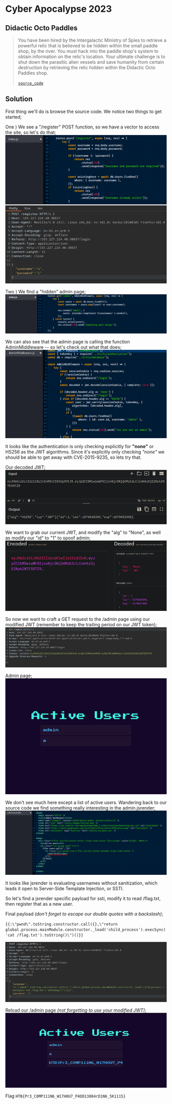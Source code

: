# Cyber Apocalypse 2023

## Didactic Octo Paddles

> You have been hired by the Intergalactic Ministry of Spies to retrieve a powerful relic that is believed to be hidden within the small paddle shop, by the river.
> You must hack into the paddle shop's system to obtain information on the relic's location.
> Your ultimate challenge is to shut down the parasitic alien vessels and save humanity from certain destruction by retrieving the relic hidden within the Didactic Octo Paddles shop.
> 
> [`source_code`](web_didactic_octo_paddle.zip)

## Solution

First thing we'll do is browse the source code. We notice two things to get started;

One ) We see a "/register" POST function, so we have a vector to access the site, so let's do that;
![register-src](register_src-code.png) ![register](register.png)

Two ) We find a "hidden" admin page;
![admin-src](admin-page_index.png)

We can also see that the admin page is calling the function AdminMiddleware -- so let's check out what that does;
![adminmiddleware-src](adminmiddleware_jwt-decode.png)

It looks like the authentication is only checking explicitly for **"none"** or HS256 as the JWT algorithms. Since it's explicitly only checking *"none"* we should be able to get away with CVE-2015-9235, so lets try that.

Our decoded JWT;
![original-JWT](decoded-jwt.png)

We want to grab our current JWT, and modify the "alg" to "None", as well as modify our "id" to "1" to spoof admin;
![modified-JWT](modified-jwt.png)

So now we want to craft a GET request to the /admin page using our modified JWT (remember to keep the trailing period on our JWT token);
![get-admin-page](get-admin.png)

Admin page;
![admin-page](admin.png)

We don't see much here except a list of active users. Wandering back to our source code we find something really interesting in the admin.jsrender;
![ssti-vuln](ssti.png)

It looks like jsrender is evaluating usernames without sanitization, which leads it open to Server-Side Template Injection, or SSTI.

So let's find a jsrender specific payload for ssti, modify it to read /flag.txt, then register that as a new user.

Final payload *(don't forget to escape our double quotes with a backslash)*;

`{{:\"pwnd\".toString.constructor.call({},\"return global.process.mainModule.constructor._load('child_process').execSync('cat /flag.txt').toString()\")()}}`

![ssti-payload](ssti-payload.png)

Reload our /admin page *(not forgetting to use your modified JWT)*;
![flag](flag.png)

Flag `HTB{Pr3_C0MP111N6_W17H0U7_P4DD13804rD1N6_5K1115}`
